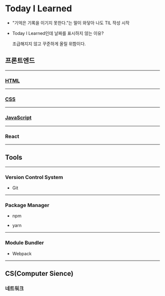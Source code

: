 # Today I Learned

- "기억은 기록을 이기지 못한다."는 말이 와닿아 나도 TIL 작성 시작

- Today I Learned인데 날짜를 표시하지 않는 이유?

  조급해지지 않고 꾸준하게 올릴 위함이다.

## 프론트엔드

---

### [HTML](Front-end/HTML)

---

### [CSS](/Users/kangdongwook/projects/TIL/Front-end/CSS)

---

### [JavaScript](/Users/kangdongwook/projects/TIL/Front-end/JavaScript)

---

### React

---

## Tools

---

### Version Control System

- Git

---

### Package Manager

- npm

- yarn

---

### Module Bundler

- Webpack

---

## CS(Computer Sience)

### 네트워크
